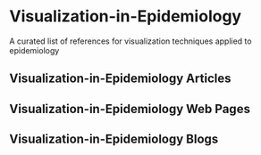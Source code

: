 # Visualization-in-Epidemiology
A curated list of references for visualization techniques applied to epidemiology

## Visualization-in-Epidemiology Articles


## Visualization-in-Epidemiology Web Pages


## Visualization-in-Epidemiology Blogs


